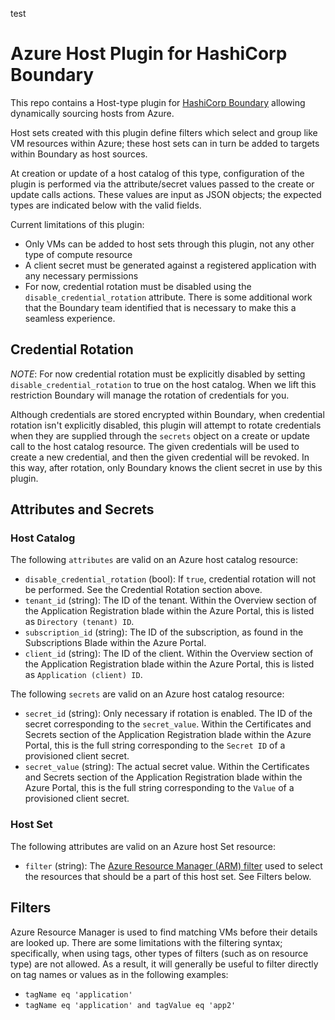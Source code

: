 test
# Azure Host Plugin for HashiCorp Boundary

This repo contains a Host-type plugin for [HashiCorp
Boundary](https://www.boundaryproject.io/) allowing dynamically sourcing hosts
from Azure.

Host sets created with this plugin define filters which select and group like VM
resources within Azure; these host sets can in turn be added to targets within
Boundary as host sources.

At creation or update of a host catalog of this type, configuration of the
plugin is performed via the attribute/secret values passed to the create or
update calls actions. These values are input as JSON objects; the expected types
are indicated below with the valid fields.

Current limitations of this plugin:

- Only VMs can be added to host sets through this plugin, not any other type of
  compute resource
- A client secret must be generated against a registered application with any
  necessary permissions
- For now, credential rotation must be disabled using the `disable_credential_rotation`
  attribute. There is some additional work that the Boundary team identified
  that is necessary to make this a seamless experience.

## Credential Rotation

*NOTE*: For now credential rotation must be explicitly disabled by setting
`disable_credential_rotation` to true on the host catalog.  When we lift this
restriction Boundary will manage the rotation of credentials for you.

Although credentials are stored encrypted within Boundary, when credential 
rotation isn't explicitly disabled, this plugin will attempt to rotate
credentials when they are supplied through the `secrets` object on a create or
update call to the host catalog resource. The given credentials will be used to
create a new credential, and then the given credential will be revoked. In this
way, after rotation, only Boundary knows the client secret in use by this plugin.

## Attributes and Secrets

### Host Catalog

The following `attributes` are valid on an Azure host catalog resource:

- `disable_credential_rotation` (bool): If `true`, credential rotation will not
  be performed. See the Credential Rotation section above.
- `tenant_id` (string): The ID of the tenant. Within the Overview section of the
  Application Registration blade within the Azure Portal, this is listed as
  `Directory (tenant) ID`.
- `subscription_id` (string): The ID of the subscription, as found in the
  Subscriptions Blade within the Azure Portal.
- `client_id` (string): The ID of the client. Within the Overview section of the
  Application Registration blade within the Azure Portal, this is listed as
  `Application (client) ID`.

The following `secrets` are valid on an Azure host catalog resource:

- `secret_id` (string): Only necessary if rotation is enabled. The ID of the
  secret corresponding to the `secret_value`. Within the Certificates and
  Secrets section of the Application Registration blade within the Azure Portal,
  this is the full string corresponding to the `Secret ID` of a provisioned
  client secret.
- `secret_value` (string): The actual secret value. Within the Certificates and
  Secrets section of the Application Registration blade within the Azure Portal,
  this is the full string corresponding to the `Value` of a provisioned client
  secret.

### Host Set

The following attributes are valid on an Azure host Set resource:

- `filter` (string): The [Azure Resource Manager (ARM)
  filter](https://docs.microsoft.com/en-us/rest/api/resources/Resources/List)
  used to select the resources that should be a part of this host set. See
  Filters below.

## Filters

Azure Resource Manager is used to find matching VMs before their details are
looked up. There are some limitations with the filtering syntax; specifically,
when using tags, other types of filters (such as on resource type) are not
allowed. As a result, it will generally be useful to filter directly on tag
names or values as in the following examples:

- `tagName eq 'application'`
- `tagName eq 'application' and tagValue eq 'app2'`
